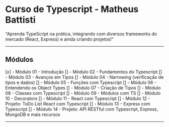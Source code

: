 # Curso de Typescript - Matheus Battisti

"Aprenda TypeScript na prática, integrando com diversos frameworks do mercado (React, Express) e ainda criando projetos!"

---

## Módulos

[x] - Módulo 01 - Introdução
[] - Módulo 02 - Fundamentos do Typescript
[] - Módulo 03 - Avanços em Tipos
[] - Módulo 04 - Narrowing (verificação de tipos e dados)
[] - Módulo 05 - Funções com Typescript
[] - Módulo 06 - Entendendo os Object Types
[] - Módulo 07 - Criação de Tipos
[] - Módulo 08 - Classes com Typescript
[] - Módulo 09 - Módulos com TS
[] - Módulo 10 - Decorators
[] - Módulo 11 - React com Typescript
[] - Módulo 12 - Projeto: ToDo List React com Typescript
[] - Módulo 13 - Express com Typescript
[] - Módulo 14 - Projeto: API RESTful com Typescript, Express, MongoDB e mais recursos

---
